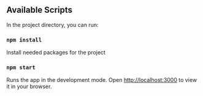 ## Available Scripts

In the project directory, you can run:

### `npm install`

Install needed packages for the project

### `npm start`

Runs the app in the development mode.
Open [http://localhost:3000](http://localhost:3000) to view it in your browser.
